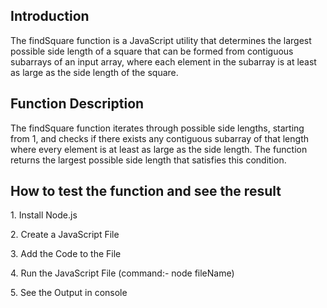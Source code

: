 <h2>Introduction</h2>
<p>The findSquare function is a JavaScript utility that determines the largest possible side length of a square that can be formed from contiguous subarrays of an input array, where each element in the subarray is at least as large as the side length of the square.</p>

<h2>Function Description</h2>
<p>The findSquare function iterates through possible side lengths, starting from 1, and checks if there exists any contiguous subarray of that length where every element is at least as large as the side length. The function returns the largest possible side length that satisfies this condition.</p>

<h2>How to test the function and see the result</h2>
<p>1. Install Node.js</p>
<p>2. Create a JavaScript File</p>
<p>3. Add the Code to the File</p>
<p>4. Run the JavaScript File (command:- node fileName)</p>
<p>5. See the Output in console</p>
